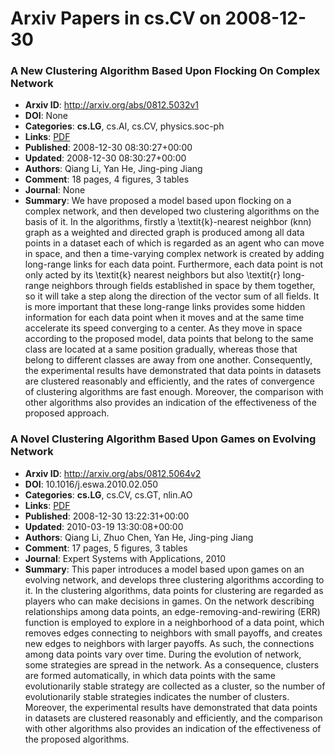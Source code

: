 # Arxiv Papers in cs.CV on 2008-12-30
### A New Clustering Algorithm Based Upon Flocking On Complex Network
- **Arxiv ID**: http://arxiv.org/abs/0812.5032v1
- **DOI**: None
- **Categories**: **cs.LG**, cs.AI, cs.CV, physics.soc-ph
- **Links**: [PDF](http://arxiv.org/pdf/0812.5032v1)
- **Published**: 2008-12-30 08:30:27+00:00
- **Updated**: 2008-12-30 08:30:27+00:00
- **Authors**: Qiang Li, Yan He, Jing-ping Jiang
- **Comment**: 18 pages, 4 figures, 3 tables
- **Journal**: None
- **Summary**: We have proposed a model based upon flocking on a complex network, and then developed two clustering algorithms on the basis of it. In the algorithms, firstly a \textit{k}-nearest neighbor (knn) graph as a weighted and directed graph is produced among all data points in a dataset each of which is regarded as an agent who can move in space, and then a time-varying complex network is created by adding long-range links for each data point. Furthermore, each data point is not only acted by its \textit{k} nearest neighbors but also \textit{r} long-range neighbors through fields established in space by them together, so it will take a step along the direction of the vector sum of all fields. It is more important that these long-range links provides some hidden information for each data point when it moves and at the same time accelerate its speed converging to a center. As they move in space according to the proposed model, data points that belong to the same class are located at a same position gradually, whereas those that belong to different classes are away from one another. Consequently, the experimental results have demonstrated that data points in datasets are clustered reasonably and efficiently, and the rates of convergence of clustering algorithms are fast enough. Moreover, the comparison with other algorithms also provides an indication of the effectiveness of the proposed approach.



### A Novel Clustering Algorithm Based Upon Games on Evolving Network
- **Arxiv ID**: http://arxiv.org/abs/0812.5064v2
- **DOI**: 10.1016/j.eswa.2010.02.050
- **Categories**: **cs.LG**, cs.CV, cs.GT, nlin.AO
- **Links**: [PDF](http://arxiv.org/pdf/0812.5064v2)
- **Published**: 2008-12-30 13:22:31+00:00
- **Updated**: 2010-03-19 13:30:08+00:00
- **Authors**: Qiang Li, Zhuo Chen, Yan He, Jing-ping Jiang
- **Comment**: 17 pages, 5 figures, 3 tables
- **Journal**: Expert Systems with Applications, 2010
- **Summary**: This paper introduces a model based upon games on an evolving network, and develops three clustering algorithms according to it. In the clustering algorithms, data points for clustering are regarded as players who can make decisions in games. On the network describing relationships among data points, an edge-removing-and-rewiring (ERR) function is employed to explore in a neighborhood of a data point, which removes edges connecting to neighbors with small payoffs, and creates new edges to neighbors with larger payoffs. As such, the connections among data points vary over time. During the evolution of network, some strategies are spread in the network. As a consequence, clusters are formed automatically, in which data points with the same evolutionarily stable strategy are collected as a cluster, so the number of evolutionarily stable strategies indicates the number of clusters. Moreover, the experimental results have demonstrated that data points in datasets are clustered reasonably and efficiently, and the comparison with other algorithms also provides an indication of the effectiveness of the proposed algorithms.




